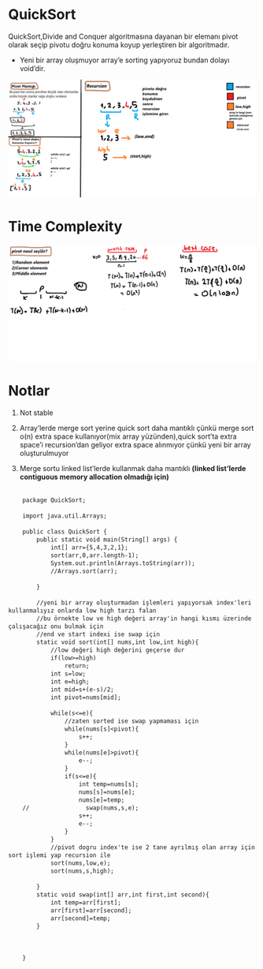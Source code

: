 QuickSort
=========
QuickSort,Divide and Conquer algoritmasına dayanan bir elemanı pivot olarak seçip pivotu doğru konuma koyup yerleştiren bir algoritmadır.

*   Yeni bir array oluşmuyor array’e sorting yapıyoruz bundan dolayı void’dir.

![photo1](https://github.com/alpersener/QuickSort/blob/master/photo1.png)

Time Complexity
===============

![photo2](https://github.com/alpersener/QuickSort/blob/master/photo2.png)


Notlar
======

1.  Not stable

2.  Array’lerde merge sort yerine quick sort daha mantıklı çünkü merge sort o(n) extra space kullanıyor(mix array yüzünden),quick sort’ta extra space’i recursion’dan geliyor extra space alınmıyor çünkü yeni bir array oluşturulmuyor

3.  Merge sortu linked list’lerde kullanmak daha mantıklı **(linked list’lerde contiguous memory allocation olmadığı için)**


```

    package QuickSort;
    
    import java.util.Arrays;
    
    public class QuickSort {
        public static void main(String[] args) {
            int[] arr={5,4,3,2,1};
            sort(arr,0,arr.length-1);
            System.out.println(Arrays.toString(arr));
            //Arrays.sort(arr);
    
        }
    
        //yeni bir array oluşturmadan işlemleri yapıyorsak index'leri kullanmalıyız onlarda low high tarzı falan
        //bu örnekte low ve high değeri array'in hangi kısmı üzerinde çalışacağız onu bulmak için
        //end ve start indexi ise swap için
        static void sort(int[] nums,int low,int high){
            //low değeri high değerini geçerse dur
            if(low>=high)
                return;
            int s=low;
            int e=high;
            int mid=s+(e-s)/2;
            int pivot=nums[mid];
    
            while(s<=e){
                //zaten sorted ise swap yapmaması için
                while(nums[s]<pivot){
                    s++;
                }
                while(nums[e]>pivot){
                    e--;
                }
                if(s<=e){
                    int temp=nums[s];
                    nums[s]=nums[e];
                    nums[e]=temp;
    //                swap(nums,s,e);
                    s++;
                    e--;
                }
            }
            //pivot dogru index'te ise 2 tane ayrılmış olan array için sort işlemi yap recursion ile
            sort(nums,low,e);
            sort(nums,s,high);
    
        }
        static void swap(int[] arr,int first,int second){
            int temp=arr[first];
            arr[first]=arr[second];
            arr[second]=temp;
        }
    
    
    
    }
```
